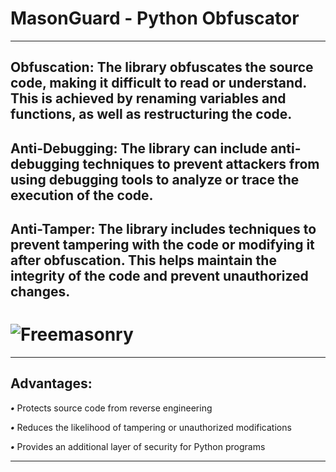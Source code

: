 # MasonGuard - Python Obfuscator
---
Obfuscation: The library obfuscates the source code, making it difficult to read or understand. This is achieved by renaming variables and functions, as well as restructuring the code.
---
Anti-Debugging: The library can include anti-debugging techniques to prevent attackers from using debugging tools to analyze or trace the execution of the code.
---
Anti-Tamper: The library includes techniques to prevent tampering with the code or modifying it after obfuscation. This helps maintain the integrity of the code and prevent unauthorized changes.
---
# ![Freemasonry](https://i.ibb.co/bN4jTcm/image.png)
---
 Advantages:
 ---
***•*** Protects source code from reverse engineering

***•*** Reduces the likelihood of tampering or unauthorized modifications

***•*** Provides an additional layer of security for Python programs

---
